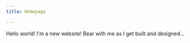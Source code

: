 ```yaml
---
title: Homepage

---
```

Hello world! I'm a new website! Bear with me as I get built and designed...